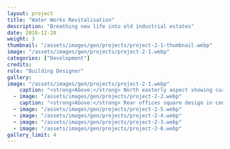 ```yaml
---
layout: project
title: "Water Works Revitalisation"
description: "Breathing new life into old industrial estates"
date: 2018-12-20
weight: 3
thumbnail: "/assets/images/gen/projects/project-2-1-thumbnail.webp"
image: "/assets/images/gen/projects/project-2-1.webp"
categories: ["Development"]
credits:
role: "Building Designer"
gallery:
image: "/assets/images/gen/projects/project-2-1.webp"
    caption: "<strong>Above:</strong> North easterly aspect showing curved design"
  - image: "/assets/images/gen/projects/project-2-2.webp"
    caption: "<strong>Above:</strong> Rear offices square design in contrast"
  - image: "/assets/images/gen/projects/project-2-5.webp"
  - image: "/assets/images/gen/projects/project-2-4.webp"
  - image: "/assets/images/gen/projects/project-2-3.webp"
  - image: "/assets/images/gen/projects/project-2-6.webp"
gallery_limit: 4
---
```

